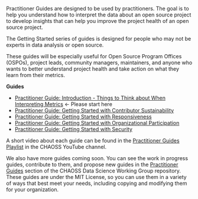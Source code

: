 Practitioner Guides are designed to be used by practitioners. The goal is to help you understand how to interpret the data about an open source project to develop insights that can help you improve the project health of an open source project. 

The Getting Started series of guides is designed for people who may not be experts in data analysis or open source.

These guides will be especially useful for Open Source Program Offices (OSPOs), project leads, community managers, maintainers, and anyone who wants to better understand project health and take action on what they learn from their metrics.

**Guides**

* [Practitioner Guide: Introduction - Things to Think about When Interpreting Metrics](https://chaoss.community/practitioner-guide-introduction/) <- Please start here
* [Practitioner Guide: Getting Started with Contributor Sustainability](https://chaoss.community/practitioner-guide-contributor-sustainability/)
* [Practitioner Guide: Getting Started with Responsiveness](https://chaoss.community/practitioner-guide-responsiveness/)
* [Practitioner Guide: Getting Started with Organizational Participation](https://chaoss.community/practitioner-guide-organizational-participation/)
* [Practitioner Guide: Getting Started with Security](https://chaoss.community/practitioner-guide-security/)

A short video about each guide can be found in the [Practitioner Guides Playlist](https://www.youtube.com/playlist?list=PL60k37cxI-HSHV4-rEsWMzExw2y2Oq79Z) in the CHAOSS YouTube channel.

We also have more guides coming soon. You can see the work in progress guides, contribute to them, and propose new guides in the [Practitioner Guides](https://github.com/chaoss/wg-data-science/tree/main/practitioner-guides) section of the CHAOSS Data Science Working Group repository. These guides are under the MIT License, so you can use them in a variety of ways that best meet your needs, including copying and modifying them for your organization. 
